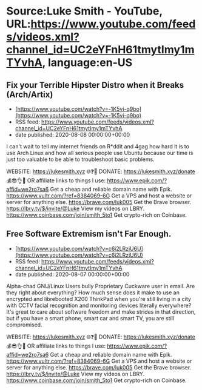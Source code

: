 # Source:Luke Smith - YouTube, URL:https://www.youtube.com/feeds/videos.xml?channel_id=UC2eYFnH61tmytImy1mTYvhA, language:en-US

## Fix your Terrible Hipster Distro when it Breaks (Arch/Artix)
 - [https://www.youtube.com/watch?v=-1K5vi-q9bo](https://www.youtube.com/watch?v=-1K5vi-q9bo)
 - RSS feed: https://www.youtube.com/feeds/videos.xml?channel_id=UC2eYFnH61tmytImy1mTYvhA
 - date published: 2020-08-08 00:00:00+00:00

I can't wait to tell my internet friends on R*ddit and 4gag how hard it is to use Arch Linux and how all serious people use Ubuntu because our time is just too valuable to be able to troubleshoot basic problems.

WEBSITE: https://lukesmith.xyz 🌐❓🔎
DONATE: https://lukesmith.xyz/donate 💰😎👌💯
OR affiliate links to things l use:
https://www.epik.com/?affid=we2ro7sa6 Get a cheap and reliable domain name with Epik.
https://www.vultr.com/?ref=8384069-6G Get a VPS and host a website or server for anything else.
https://brave.com/luk005 Get the Brave browser.
https://lbry.tv/$/invite/@Luke View my videos on LBRY.
https://www.coinbase.com/join/smith_5to1 Get crypto-rich on Coinbase.

## Free Software Extremism isn't Far Enough.
 - [https://www.youtube.com/watch?v=c6i2LRziU6U](https://www.youtube.com/watch?v=c6i2LRziU6U)
 - RSS feed: https://www.youtube.com/feeds/videos.xml?channel_id=UC2eYFnH61tmytImy1mTYvhA
 - date published: 2020-08-07 00:00:00+00:00

Alpha-chad GNU/Linux Users bully Proprietary Cuckware user in email. Are they right about everything? How much sense does it make to use an encrypted and librebooted X200 ThinkPad when you're still living in a city with CCTV facial recognition and monitoring devices literally everywhere? It's great to care about software freedom and make strides in that direction, but if you have a smart phone, smart car and smart TV, you are still compromised.

WEBSITE: https://lukesmith.xyz 🌐❓🔎
DONATE: https://lukesmith.xyz/donate 💰😎👌💯
OR affiliate links to things l use:
https://www.epik.com/?affid=we2ro7sa6 Get a cheap and reliable domain name with Epik.
https://www.vultr.com/?ref=8384069-6G Get a VPS and host a website or server for anything else.
https://brave.com/luk005 Get the Brave browser.
https://lbry.tv/$/invite/@Luke View my videos on LBRY.
https://www.coinbase.com/join/smith_5to1 Get crypto-rich on Coinbase.

